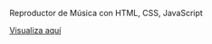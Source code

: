 Reproductor de Música con HTML, CSS, JavaScript

<a href="https://gerardominic.github.io/MusicPlayer/">Visualiza aquí</a>
